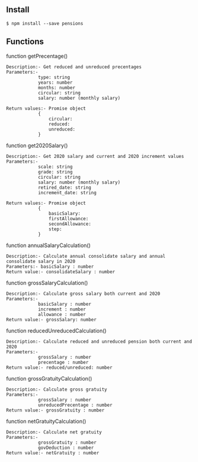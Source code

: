 ## Install

```
$ npm install --save pensions

```

## Functions

function getPrecentage()

    Description:- Get reduced and unreduced precentages 
    Parameters:-  
                type: string 
                years: number
                months: number
                circular: string
                salary: number (monthly salary)
    
    Return values:- Promise object
                {
                    circular:
                    reduced:
                    unreduced:
                }


function get2020Salary()

    Description:- Get 2020 salary and current and 2020 increment values 
    Parameters:-  
                scale: string 
                grade: string
                circular: string
                salary: number (monthly salary)
                retired_date: string
                increment_date: string
    
    Return values:- Promise object
                {
                    basicSalary:
                    firstAllowance:
                    secondAllowance:
                    step:
                }


function annualSalaryCalculation()

    Description:- Calculate annual consolidate salary and annual consolidate salary in 2020
    Parameters:- basicSalary : number
    Return value:- consolidateSalary : number


function grossSalaryCalculation()

    Description:- Calculate gross salary both current and 2020
    Parameters:- 
                basicSalary : number
                increment : number
                allowance : number
    Return value:- grossSalary: number


function reducedUnreducedCalculation()

    Description:- Calculate reduced and unreduced pension both current and 2020
    Parameters:-
                grossSalary : number
                precentage : number
    Return value:- reduced/unreduced: number


function grossGratuityCalculation()

    Description:- Calculate gross gratuity
    Parameters:- 
                grossSalary : number
                unreducedPrecentage : number
    Return value:- grossGratuity : number


function netGratuityCalculation()

    Description:- Calculate net gratuity
    Parameters:- 
                grossGratuity : number
                govDeduction : number
    Return value:- netGratuity : number